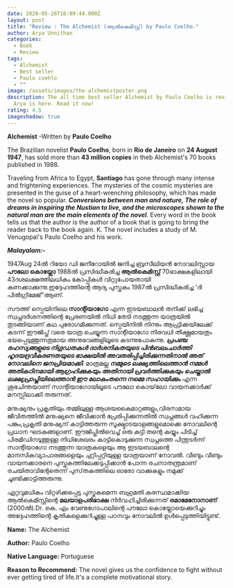 ```yaml
---
date: 2020-05-26T16:09:44.000Z
layout: post
title: "Review : The Alchemist (ആൽകെമിസ്റ്റ്) by Paulo Coelho."
author: Arya Unnithan
categories:
  - Book
  - Review
tags:
  - Alchemist
  - Best seller
  - Paulo coehlo
  - ""
image: /assets/images/the-alchemistposter.png
description: The all time best seller Alchemist by Paulo Coelho is reviewed by
  Arya is here. Read it now!
rating: 4.5
imageshadow: true
---
```

**Alchemist** -Written by **Paulo Coelho**

The Brazilian novelist **Paulo Coelho**, born in **Rio de Janeiro** on **24 August 1947**, has sold more than **43 million copies** in theb Alchemist's 70 books published in 1988. 

Traveling from Africa to Egypt, **Santiago** has gone through many intense and frightening experiences. The mysteries of the cosmic mysteries are presented in the guise of a heart-wrenching philosophy, which has made the novel so popular. ***Conversions between man and nature, The role of dreams in inspiring the Nustian to live, and the microscopes shown to the natural man are the main elements of the novel***. Every word in the book tells us that the author is the author of a book that is going to bring the reader back to the book again. K. The novel includes a study of M. Venugopal's Paulo Coelho and his work.

***Malayalam:-***

1947Aug 24ൽ റിയോ ഡി ജനീറോയിൽ ജനിച്ച ബ്രസീലിയൻ നോവലിസ്റ്റായ **പൗലോ കൊയ്ലോ** 1988ൽ പ്രസിദ്ധീകരിച്ച **ആൽകെമിസ്റ്റ്** 70ഭാക്ഷകളിലായി 43ദശലക്ഷത്തിലധികം കോപ്പികൾ വിറ്റുപോയതായി കണക്കാക്കുന്നു.ഇദ്ദേഹത്തിന്റെ ആദ്യ പുസ്തകം 1987ൽ പ്രസിദ്ധീകരിച്ച 'ദി പിൽഗ്രിമേജ്"ആണ്. 

സൗത്ത് സ്പെയിനിലെ **സാന്റിയാഗോ** എന്ന ഇടയബാലൻ തനിക്ക് ലഭിച്ച സ്വപ്നദർശനത്തിന്റെ പ്രേരണയിൽ നിധി തേടി നടത്തുന്ന യാത്രയിൽ തുടങ്ങിയാണ് കഥ പുരോഗമിക്കുന്നത്. സ്പെയിനിൽ നിന്നും ആഫ്രിക്കയിലേക്ക് കടന്ന് ഈജിപ്ത് വരെ യാത്ര ചെയ്യുന്ന സാന്റിയാഗോ നിരവധി തീക്ഷ്ണമായതും ഭയപ്പെടുത്തുന്നതുമായ അനുഭവങ്ങളിലൂടെ കടന്നുപോകുന്നു. ***പ്രപഞ്ച രഹസ്യങ്ങളുടെ നിഗൂഡതകൾ ദാർശനികതയുടെ പിൻബലംചാർത്തി ഹൃദയദ്രവീകരണതയുടെ ഭാക്ഷയിൽ അവതരിപ്പിച്ചിരിക്കുന്നതിനാൽ അത് നോവലിനെ ജനപ്രിയമാക്കി***. മാത്രമല്ല ***നമ്മുടെ ലക്ഷ്യത്തിലെത്താൻ നമ്മൾ അതികഠിനമായി ആഗ്രഹിക്കുകയും അതിനായി പ്രവർത്തിക്കുകയും ചെയ്താൽ ലക്ഷ്യപ്രാപ്തിയിലെത്താൻ ഈ ലോകംതന്നെ നമ്മെ സഹായിക്കും*** എന്ന ശുഭചിന്തയാണ് സാന്റിയാഗോയിലൂടെ പൗലോ കൊയ്‌ലോ വായനക്കാർക്ക് മനസ്സിലാക്കി തരുന്നത്.

മനുഷ്യനും പ്രകൃതിയും തമ്മിലുള്ള ആശയകൈമാറ്റങ്ങളും,വിരസമായ ജീവിതത്തിൽ മനുഷ്യനെ ജീവിക്കാൻ പ്രേരിപ്പിക്കുന്നതിൽ സ്വപ്നങ്ങൾ വഹിക്കുന്ന പങ്കും,പ്രകൃതി മനുഷ്യന് കാട്ടിത്തരുന്ന സൂക്ഷ്മാടയാളങ്ങളുമൊക്കെ നോവലിന്റെ പ്രധാന ഘടകങ്ങളാണ്. ഈജിപ്തിൽവെച്ച് ഒരു കുട്ടി തന്റെ കയ്യും പിടിച്ച് പിരമിഡിനടുത്തുള്ള നിധിശേഖരം കാട്ടികൊടുക്കുന്ന സ്വപ്നത്തെ പിന്തുടർന്ന് സാന്റിയാഗോ നടത്തുന്ന യാത്രകളെയും ആ ഇടയബാലന്റെ മാനസികവ്യാപാരങ്ങളെയും ചുറ്റിപ്പറ്റിയുള്ള യാത്രയാണ് നോവൽ. വീണ്ടും വീണ്ടും വായനക്കാരനെ പുസ്തകത്തിലേക്കടുപ്പിക്കാൻ പോന്ന രചനാതന്ത്രമാണ് രചയിതാവിന്റേതെന്ന് പുസ്‌തകത്തിലെ ഓരോ വാക്കുകളും നമുക്ക് ചൂണ്ടിക്കാട്ടിത്തരുന്നു.

ഏറ്റവു​മധികം വിറ്റഴിക്കപ്പെട്ട പുസ്തകമെന്ന ബഹുമതി കരസ്ഥമാക്കിയ ആൽകെമിസ്റ്റിന്റെ **മലയാളപരിഭാക്ഷ** നിർവഹിച്ചിരിക്കുന്നത് **രമാമേനോനാണ്** (2000ൽ).Dr. കെ. എം വേണുഗോപാലിന്റെ പൗലോ കൊയ്ലോയെക്കുറിച്ചും അദ്ദേഹത്തിന്റെ കൃതികളെക്കുറിച്ചുള്ള പഠനവും നോവലിൽ ഉൾപ്പെടുത്തിയിട്ടുണ്ട്.

**Name:** The Alchemist

**Author:** Paulo Coelho

**Native Language:** Portuguese

**Reason to Recommend:** The novel gives us the confidence to fight without ever getting tired of life.It's a complete motivational story.